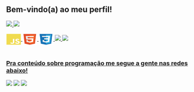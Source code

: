 ## Bem-vindo(a) ao meu perfil!

 <div>
   <a href="https://github.com/Yago-LDT">
   <img height="180em" src="https://github-readme-stats.vercel.app/api?username=Yago-LDT&show_icons=true&theme=synthwavet&include_all_commits=true&count_private=true"/>
   <img height="180em" src="https://github-readme-stats.vercel.app/api/top-langs/?username=Yago-LDT&layout=compact&langs_count=6&theme=tokyonight"/>
</div>
    
<div style="display: inline_block"><br>
  <img align="center" alt="Js" height="30" width="40" src="https://raw.githubusercontent.com/devicons/devicon/master/icons/javascript/javascript-plain.svg">
  <img align="center" alt="HTML" height="30" width="40" src="https://raw.githubusercontent.com/devicons/devicon/master/icons/html5/html5-original.svg">
  <img align="center" alt="CSS" height="30" width="40" src="https://raw.githubusercontent.com/devicons/devicon/master/icons/css3/css3-original.svg">
  <img src="https://cdn.jsdelivr.net/gh/devicons/devicon@latest/icons/mysql/mysql-original-wordmark.svg" />
  <img src="https://cdn.jsdelivr.net/gh/devicons/devicon@latest/icons/java/java-original-wordmark.svg" />
              
          
</div>
 
<br>
 
### Pra conteúdo sobre programação me segue a gente nas redes abaixo!
 
<div> 
 <a href="https://discord.gg/5DVhGKVf4h" target="_blank"><img src="https://img.shields.io/badge/Discord-7289DA?style=for-the-badge&logo=discord&logoColor=white" target="_blank"></a> 
  <a href = "mailto:yagopereiranunes6@gmail.com.com"><img src="https://img.shields.io/badge/-Gmail-%23333?style=for-the-badge&logo=gmail&logoColor=white" target="_blank"></a>
  <a href="https://www.linkedin.com/in/yago-pereira-nunes-497596249/" target="_blank"><img src="https://img.shields.io/badge/-LinkedIn-%230077B5?style=for-the-badge&logo=linkedin&logoColor=white" target="_blank"></a>
</div>
